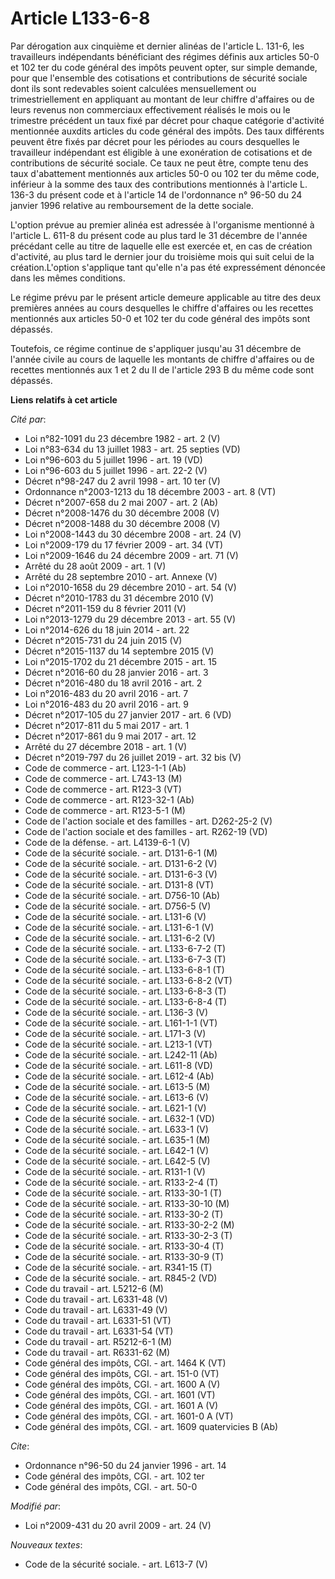# Article L133-6-8

Par dérogation aux cinquième et dernier alinéas de l'article L. 131-6, les travailleurs indépendants bénéficiant des régimes
définis aux articles 50-0 et 102 ter du code général des impôts peuvent opter, sur simple demande, pour que l'ensemble des
cotisations et contributions de sécurité sociale dont ils sont redevables soient calculées mensuellement ou trimestriellement
en appliquant au montant de leur chiffre d'affaires ou de leurs revenus non commerciaux effectivement réalisés le mois ou le
trimestre précédent un taux fixé par décret pour chaque catégorie d'activité mentionnée auxdits articles du code général des
impôts. Des taux différents peuvent être fixés par décret pour les périodes au cours desquelles le travailleur indépendant
est éligible à une exonération de cotisations et de contributions de sécurité sociale. Ce taux ne peut être, compte tenu des
taux d'abattement mentionnés aux articles 50-0 ou 102 ter du même code, inférieur à la somme des taux des contributions
mentionnés à l'article L. 136-3 du présent code et à l'article 14 de l'ordonnance n° 96-50 du 24 janvier 1996 relative au
remboursement de la dette sociale.

L'option prévue au premier alinéa est adressée à l'organisme mentionné à l'article L. 611-8 du présent code au plus tard le
31 décembre de l'année précédant celle au titre de laquelle elle est exercée et, en cas de création d'activité, au plus tard
le dernier jour du troisième mois qui suit celui de la création.L'option s'applique tant qu'elle n'a pas été expressément
dénoncée dans les mêmes conditions. 

Le régime prévu par le présent article demeure applicable au titre des deux premières années au cours desquelles le chiffre
d'affaires ou les recettes mentionnés aux articles 50-0 et 102 ter du code général des impôts sont dépassés. 

Toutefois, ce régime continue de s'appliquer jusqu'au 31 décembre de l'année civile au cours de laquelle les montants de
chiffre d'affaires ou de recettes mentionnés aux 1 et 2 du II de l'article 293 B du même code sont dépassés.

**Liens relatifs à cet article**

_Cité par_:

  - Loi n°82-1091 du 23 décembre 1982 - art. 2 (V)
  - Loi n°83-634 du 13 juillet 1983 - art. 25 septies (VD)
  - Loi n°96-603 du 5 juillet 1996 - art. 19 (VD)
  - Loi n°96-603 du 5 juillet 1996 - art. 22-2 (V)
  - Décret n°98-247 du 2 avril 1998 - art. 10 ter (V)
  - Ordonnance n°2003-1213 du 18 décembre 2003 - art. 8 (VT)
  - Décret n°2007-658 du 2 mai 2007 - art. 2 (Ab)
  - Décret n°2008-1476 du 30 décembre 2008 (V)
  - Décret n°2008-1488 du 30 décembre 2008 (V)
  - Loi n°2008-1443 du 30 décembre 2008 - art. 24 (V)
  - Loi n°2009-179 du 17 février 2009 - art. 34 (VT)
  - Loi n°2009-1646 du 24 décembre 2009 - art. 71 (V)
  - Arrêté du 28 août 2009 - art. 1 (V)
  - Arrêté du 28 septembre 2010 - art. Annexe (V)
  - Loi n°2010-1658 du 29 décembre 2010 - art. 54 (V)
  - Décret n°2010-1783 du 31 décembre 2010 (V)
  - Décret n°2011-159 du 8 février 2011 (V)
  - Loi n°2013-1279 du 29 décembre 2013 - art. 55 (V)
  - Loi n°2014-626 du 18 juin 2014 - art. 22
  - Décret n°2015-731 du 24 juin 2015 (V)
  - Décret n°2015-1137 du 14 septembre 2015 (V)
  - Loi n°2015-1702 du 21 décembre 2015 - art. 15
  - Décret n°2016-60 du 28 janvier 2016 - art. 3
  - Décret n°2016-480 du 18 avril 2016 - art. 2
  - Loi n°2016-483 du 20 avril 2016 - art. 7
  - Loi n°2016-483 du 20 avril 2016 - art. 9
  - Décret n°2017-105 du 27 janvier 2017 - art. 6 (VD)
  - Décret n°2017-811 du 5 mai 2017 - art. 1
  - Décret n°2017-861 du 9 mai 2017 - art. 12
  - Arrêté du 27 décembre 2018 - art. 1 (V)
  - Décret n°2019-797 du 26 juillet 2019 - art. 32 bis (V)
  - Code de commerce - art. L123-1-1 (Ab)
  - Code de commerce - art. L743-13 (M)
  - Code de commerce - art. R123-3 (VT)
  - Code de commerce - art. R123-32-1 (Ab)
  - Code de commerce - art. R123-5-1 (M)
  - Code de l'action sociale et des familles - art. D262-25-2 (V)
  - Code de l'action sociale et des familles - art. R262-19 (VD)
  - Code de la défense. - art. L4139-6-1 (V)
  - Code de la sécurité sociale. - art. D131-6-1 (M)
  - Code de la sécurité sociale. - art. D131-6-2 (V)
  - Code de la sécurité sociale. - art. D131-6-3 (V)
  - Code de la sécurité sociale. - art. D131-8 (VT)
  - Code de la sécurité sociale. - art. D756-10 (Ab)
  - Code de la sécurité sociale. - art. D756-5 (V)
  - Code de la sécurité sociale. - art. L131-6 (V)
  - Code de la sécurité sociale. - art. L131-6-1 (V)
  - Code de la sécurité sociale. - art. L131-6-2 (V)
  - Code de la sécurité sociale. - art. L133-6-7-2 (T)
  - Code de la sécurité sociale. - art. L133-6-7-3 (T)
  - Code de la sécurité sociale. - art. L133-6-8-1 (T)
  - Code de la sécurité sociale. - art. L133-6-8-2 (VT)
  - Code de la sécurité sociale. - art. L133-6-8-3 (T)
  - Code de la sécurité sociale. - art. L133-6-8-4 (T)
  - Code de la sécurité sociale. - art. L136-3 (V)
  - Code de la sécurité sociale. - art. L161-1-1 (VT)
  - Code de la sécurité sociale. - art. L171-3 (V)
  - Code de la sécurité sociale. - art. L213-1 (VT)
  - Code de la sécurité sociale. - art. L242-11 (Ab)
  - Code de la sécurité sociale. - art. L611-8 (VD)
  - Code de la sécurité sociale. - art. L612-4 (Ab)
  - Code de la sécurité sociale. - art. L613-5 (M)
  - Code de la sécurité sociale. - art. L613-6 (V)
  - Code de la sécurité sociale. - art. L621-1 (V)
  - Code de la sécurité sociale. - art. L632-1 (VD)
  - Code de la sécurité sociale. - art. L633-1 (V)
  - Code de la sécurité sociale. - art. L635-1 (M)
  - Code de la sécurité sociale. - art. L642-1 (V)
  - Code de la sécurité sociale. - art. L642-5 (V)
  - Code de la sécurité sociale. - art. R131-1 (V)
  - Code de la sécurité sociale. - art. R133-2-4 (T)
  - Code de la sécurité sociale. - art. R133-30-1 (T)
  - Code de la sécurité sociale. - art. R133-30-10 (M)
  - Code de la sécurité sociale. - art. R133-30-2 (T)
  - Code de la sécurité sociale. - art. R133-30-2-2 (M)
  - Code de la sécurité sociale. - art. R133-30-2-3 (T)
  - Code de la sécurité sociale. - art. R133-30-4 (T)
  - Code de la sécurité sociale. - art. R133-30-9 (T)
  - Code de la sécurité sociale. - art. R341-15 (T)
  - Code de la sécurité sociale. - art. R845-2 (VD)
  - Code du travail - art. L5212-6 (M)
  - Code du travail - art. L6331-48 (V)
  - Code du travail - art. L6331-49 (V)
  - Code du travail - art. L6331-51 (VT)
  - Code du travail - art. L6331-54 (VT)
  - Code du travail - art. R5212-6-1 (M)
  - Code du travail - art. R6331-62 (M)
  - Code général des impôts, CGI. - art. 1464 K (VT)
  - Code général des impôts, CGI. - art. 151-0 (VT)
  - Code général des impôts, CGI. - art. 1600 A (V)
  - Code général des impôts, CGI. - art. 1601 (VT)
  - Code général des impôts, CGI. - art. 1601 A (V)
  - Code général des impôts, CGI. - art. 1601-0 A (VT)
  - Code général des impôts, CGI. - art. 1609 quatervicies B (Ab)

_Cite_:

  - Ordonnance n°96-50 du 24 janvier 1996 - art. 14
  - Code général des impôts, CGI. - art. 102 ter
  - Code général des impôts, CGI. - art. 50-0

_Modifié par_:

  - Loi n°2009-431 du 20 avril 2009 - art. 24 (V)

_Nouveaux textes_:

  - Code de la sécurité sociale. - art. L613-7 (V)
